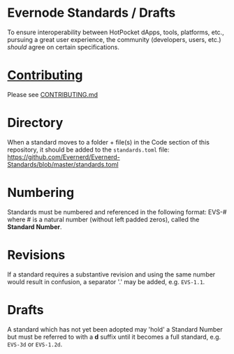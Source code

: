 # Evernode Standards / Drafts

To ensure interoperability between HotPocket dApps, tools, platforms, etc., pursuing a great user experience, the community (developers, users, etc.) _should_ agree on certain specifications.
  
# [Contributing](./CONTRIBUTING.md)

Please see [CONTRIBUTING.md](./CONTRIBUTING.md)

# Directory

When a standard moves to a folder + file(s) in the Code section of this repository, it should be added to the `standards.toml` file:
https://github.com/Evernerd/Evernerd-Standards/blob/master/standards.toml

# Numbering

Standards must be numbered and referenced in the following format: EVS-# where # is a natural number (without left padded zeros), called the __Standard Number__.

# Revisions

If a standard requires a substantive revision and using the same number would result in confusion, a separator '.' may be added, e.g. `EVS-1.1`.

# Drafts

A standard which has not yet been adopted may 'hold' a Standard Number but must be referred to with a __d__ suffix until it becomes a full standard, e.g. `EVS-3d` or `EVS-1.2d`.
